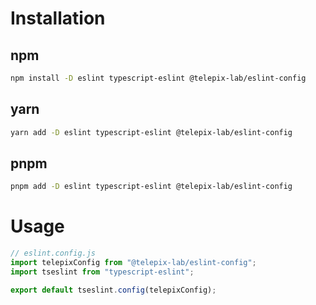 # Installation

## npm

```bash
npm install -D eslint typescript-eslint @telepix-lab/eslint-config
```

## yarn

```bash
yarn add -D eslint typescript-eslint @telepix-lab/eslint-config
```

## pnpm

```bash
pnpm add -D eslint typescript-eslint @telepix-lab/eslint-config
```

# Usage

```ts
// eslint.config.js
import telepixConfig from "@telepix-lab/eslint-config";
import tseslint from "typescript-eslint";

export default tseslint.config(telepixConfig);
```
